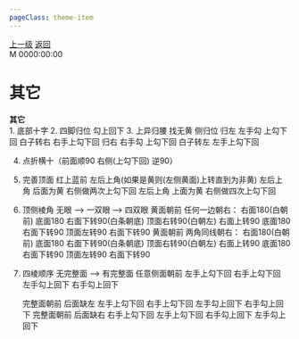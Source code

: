 ```yaml
---
pageClass: theme-item
---
```

<div class="extend-header">
    <div class="info">
        <div class="record">
            <a class="back" href="./">上一级</a>
            <a class="back" href="./">返回</a>
        </div>        
        <div class="mini">
            <span>M 0000:00:00</span>
        </div>
    </div>
    <div class="content"></div>
</div>
<div class="content-header">
<h1>其它</h1><strong>其它</strong>
</div>
<div class="static-content">
1. 底部十字
2. 四脚归位
	勾上回下
3. 上异归腰
	找无黄 侧归位 
	归左 左手勾 上勾下回  白子转右 右手上勾下回
	归右 右手勾 上勾下回  白子转左 左手上勾下回

4. 点折横十（前面顺90 右侧(上勾下回) 逆90）

5. 完善顶面
	红上蓝前 左后上角(如果是黄则(左侧黄面)上转直到为非黄) 
	左后上角  后面为黄 右侧做两次上勾下回
	左后上角  上面为黄 右侧做四次上勾下回
6. 顶侧棱角
	无眼 --> 一双眼 --> 四双眼
	黄面朝前 任何一边朝右： 右面180(白朝前) 底面180 右面下转90(白条朝底) 顶面右转90(白朝左) 右面上转90 底面180 右面下转90 顶面左转90 右面下转90
	黄面朝前 两角同线朝右： 右面180(白朝前) 底面180 右面下转90(白条朝底) 顶面右转90(白朝左) 右面上转90 底面180 右面下转90 顶面左转90 右面下转90
	
7. 四棱顺序
	无完整面 -->  有完整面
	任意侧面朝前 左手上勾下回  右手上勾下回  左手勾上回下  右手勾上回下

	完整面朝前    后面缺左 左手上勾下回  右手上勾下回  左手勾上回下  右手勾上回下
	完整面朝前    后面缺右 右手上勾下回  左手上勾下回  右手勾上回下  左手勾上回下

</div>